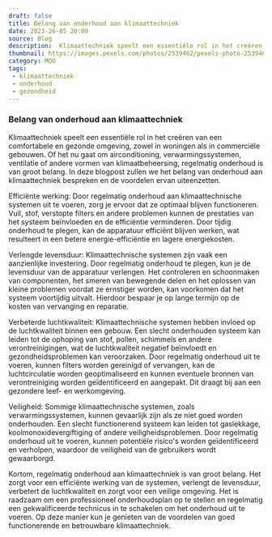 ```yaml
---
draft: false
title: Belang van onderhoud aan klimaattechniek
date: 2023-26-05 20:00
source: Blog
description:  Klimaattechniek speelt een essentiële rol in het creëren van een comfortabele en gezonde omgeving.
thumbnail: https://images.pexels.com/photos/2539462/pexels-photo-2539462.jpeg?auto=compress&cs=tinysrgb&w=1260&h=750&dpr=1
category: MOU
tags:
 - klimaattechniek
 - onderhoud
 - gezondheid
---
```


### Belang van onderhoud aan klimaattechniek

Klimaattechniek speelt een essentiële rol in het creëren van een comfortabele en gezonde omgeving, zowel in woningen als in commerciële gebouwen. Of het nu gaat om airconditioning, verwarmingssystemen, ventilatie of andere vormen van klimaatbeheersing, regelmatig onderhoud is van groot belang. In deze blogpost zullen we het belang van onderhoud aan klimaattechniek bespreken en de voordelen ervan uiteenzetten.

Efficiënte werking: Door regelmatig onderhoud aan klimaattechnische systemen uit te voeren, zorg je ervoor dat ze optimaal blijven functioneren. Vuil, stof, verstopte filters en andere problemen kunnen de prestaties van het systeem beïnvloeden en de efficiëntie verminderen. Door tijdig onderhoud te plegen, kan de apparatuur efficiënt blijven werken, wat resulteert in een betere energie-efficiëntie en lagere energiekosten.

Verlengde levensduur: Klimaattechnische systemen zijn vaak een aanzienlijke investering. Door regelmatig onderhoud te plegen, kun je de levensduur van de apparatuur verlengen. Het controleren en schoonmaken van componenten, het smeren van bewegende delen en het oplossen van kleine problemen voordat ze ernstiger worden, kan voorkomen dat het systeem voortijdig uitvalt. Hierdoor bespaar je op lange termijn op de kosten van vervanging en reparatie.

Verbeterde luchtkwaliteit: Klimaattechnische systemen hebben invloed op de luchtkwaliteit binnen een gebouw. Een slecht onderhouden systeem kan leiden tot de ophoping van stof, pollen, schimmels en andere verontreinigingen, wat de luchtkwaliteit negatief beïnvloedt en gezondheidsproblemen kan veroorzaken. Door regelmatig onderhoud uit te voeren, kunnen filters worden gereinigd of vervangen, kan de luchtcirculatie worden geoptimaliseerd en kunnen eventuele bronnen van verontreiniging worden geïdentificeerd en aangepakt. Dit draagt bij aan een gezondere leef- en werkomgeving.

Veiligheid: Sommige klimaattechnische systemen, zoals verwarmingssystemen, kunnen gevaarlijk zijn als ze niet goed worden onderhouden. Een slecht functionerend systeem kan leiden tot gaslekkage, koolmonoxidevergiftiging of andere veiligheidsproblemen. Door regelmatig onderhoud uit te voeren, kunnen potentiële risico's worden geïdentificeerd en verholpen, waardoor de veiligheid van de gebruikers wordt gewaarborgd.

Kortom, regelmatig onderhoud aan klimaattechniek is van groot belang. Het zorgt voor een efficiënte werking van de systemen, verlengt de levensduur, verbetert de luchtkwaliteit en zorgt voor een veilige omgeving. Het is raadzaam om een professioneel onderhoudsplan op te stellen en regelmatig een gekwalificeerde technicus in te schakelen om het onderhoud uit te voeren. Op deze manier kun je genieten van de voordelen van goed functionerende en betrouwbare klimaattechniek.